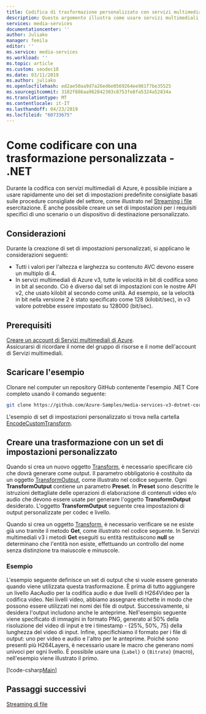 ```yaml
---
title: Codifica di trasformazione personalizzato con servizi multimediali v3 .NET - Azure | Microsoft Docs
description: Questo argomento illustra come usare servizi multimediali di Azure v3 per codificare un file di trasformazione personalizzato con .NET.
services: media-services
documentationcenter: ''
author: Juliako
manager: femila
editor: ''
ms.service: media-services
ms.workload: ''
ms.topic: article
ms.custom: seodec18
ms.date: 03/11/2019
ms.author: juliako
ms.openlocfilehash: ed2ae50aa9d7a26ed6e0569264ee981f7be35525
ms.sourcegitcommit: 3102f886aa962842303c8753fe8fa5324a52834a
ms.translationtype: MT
ms.contentlocale: it-IT
ms.lasthandoff: 04/23/2019
ms.locfileid: "60733675"
---
```

# <a name="how-to-encode-with-a-custom-transform---net"></a>Come codificare con una trasformazione personalizzata - .NET

Durante la codifica con servizi multimediali di Azure, è possibile iniziare a usare rapidamente uno dei set di impostazioni predefinite consigliate basati sulle procedure consigliate del settore, come illustrato nel [Streaming i file](stream-files-tutorial-with-api.md) esercitazione. È anche possibile creare un set di impostazioni per i requisiti specifici di uno scenario o un dispositivo di destinazione personalizzato.

## <a name="considerations"></a>Considerazioni

Durante la creazione di set di impostazioni personalizzati, si applicano le considerazioni seguenti:

* Tutti i valori per l'altezza e larghezza su contenuto AVC devono essere un multiplo di 4.
* In servizi multimediali di Azure v3, tutte le velocità in bit di codifica sono in bit al secondo. Ciò è diverso dal set di impostazioni con le nostre API v2, che usato kilobit al secondo come unità. Ad esempio, se la velocità in bit nella versione 2 è stato specificato come 128 (kilobit/sec), in v3 valore potrebbe essere impostato su 128000 (bit/sec).

## <a name="prerequisites"></a>Prerequisiti 

[Creare un account di Servizi multimediali di Azure](create-account-cli-how-to.md). <br/>Assicurarsi di ricordare il nome del gruppo di risorse e il nome dell'account di Servizi multimediali. 

## <a name="download-the-sample"></a>Scaricare l'esempio

Clonare nel computer un repository GitHub contenente l'esempio .NET Core completo usando il comando seguente:  

 ```bash
 git clone https://github.com/Azure-Samples/media-services-v3-dotnet-core-tutorials.git
 ```
 
L'esempio di set di impostazioni personalizzato si trova nella cartella [EncodeCustomTransform](https://github.com/Azure-Samples/media-services-v3-dotnet-core-tutorials/blob/master/NETCore/EncodeCustomTransform/).

## <a name="create-a-transform-with-a-custom-preset"></a>Creare una trasformazione con un set di impostazioni personalizzato 

Quando si crea un nuovo oggetto [Transform](https://docs.microsoft.com/rest/api/media/transforms), è necessario specificare ciò che dovrà generare come output. Il parametro obbligatorio è costituito da un oggetto [TransformOutput](https://docs.microsoft.com/rest/api/media/transforms/createorupdate#transformoutput), come illustrato nel codice seguente. Ogni **TransformOutput** contiene un parametro **Preset**. In **Preset** sono descritte le istruzioni dettagliate delle operazioni di elaborazione di contenuti video e/o audio che devono essere usate per generare l'oggetto **TransformOutput** desiderato. L'oggetto **TransformOutput** seguente crea impostazioni di output personalizzate per codec e livello.

Quando si crea un oggetto [Transform](https://docs.microsoft.com/rest/api/media/transforms), è necessario verificare se ne esiste già uno tramite il metodo **Get**, come illustrato nel codice seguente. In Servizi multimediali v3 i metodi **Get** eseguiti su entità restituiscono **null** se determinano che l'entità non esiste, effettuando un controllo del nome senza distinzione tra maiuscole e minuscole.

### <a name="example"></a>Esempio

L'esempio seguente definisce un set di output che si vuole essere generato quando viene utilizzata questa trasformazione. È prima di tutto aggiungere un livello AacAudio per la codifica audio e due livelli di H264Video per la codifica video. Nei livelli video, abbiamo assegnare etichette in modo che possono essere utilizzati nei nomi dei file di output. Successivamente, si desidera l'output includono anche le anteprime. Nell'esempio seguente viene specificato di immagini in formato PNG, generato al 50% della risoluzione del video di input e tre i timestamp - {25%, 50%, 75} della lunghezza del video di input. Infine, specifichiamo il formato per i file di output: uno per video e audio e l'altro per le anteprime. Poiché sono presenti più H264Layers, è necessario usare le macro che generano nomi univoci per ogni livello. È possibile usare una `{Label}` o `{Bitrate}` (macro), nell'esempio viene illustrato il primo.

[!code-csharp[Main](../../../media-services-v3-dotnet-core-tutorials/NETCore/EncodeCustomTransform/MediaV3ConsoleApp/Program.cs#EnsureTransformExists)]

## <a name="next-steps"></a>Passaggi successivi

[Streaming di file](stream-files-tutorial-with-api.md) 
